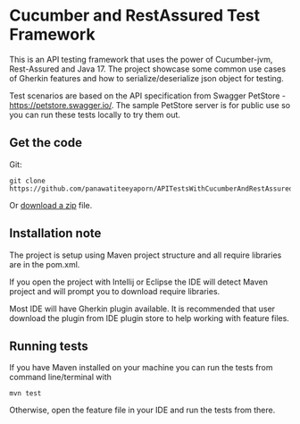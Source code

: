 # Cucumber and RestAssured Test Framework
This is an API testing framework that uses the power of Cucumber-jvm, Rest-Assured and Java 17. The project showcase some common use cases of Gherkin features and how to serialize/deserialize json object for testing. 

Test scenarios are based on the API specification from Swagger PetStore - https://petstore.swagger.io/. The sample PetStore server is for public use so you can run these tests locally to try them out.   

## Get the code

Git:
```
git clone https://github.com/panawatiteeyaporn/APITestsWithCucumberAndRestAssured.git
```
Or [download a zip](https://github.com/panawatiteeyaporn/APITestsWithCucumberAndRestAssured/archive/refs/heads/master.zip) file.

## Installation note

The project is setup using Maven project structure and all require libraries are in the pom.xml.

If you open the project with Intellij or Eclipse the IDE will detect Maven project and will prompt you to download require libraries.

Most IDE will have Gherkin plugin available. It is recommended that user download the plugin from IDE plugin store to help working with feature files.


## Running tests

If you have Maven installed on your machine you can run the tests from command line/terminal with
```
mvn test
```
Otherwise, open the feature file in your IDE and run the tests from there.

